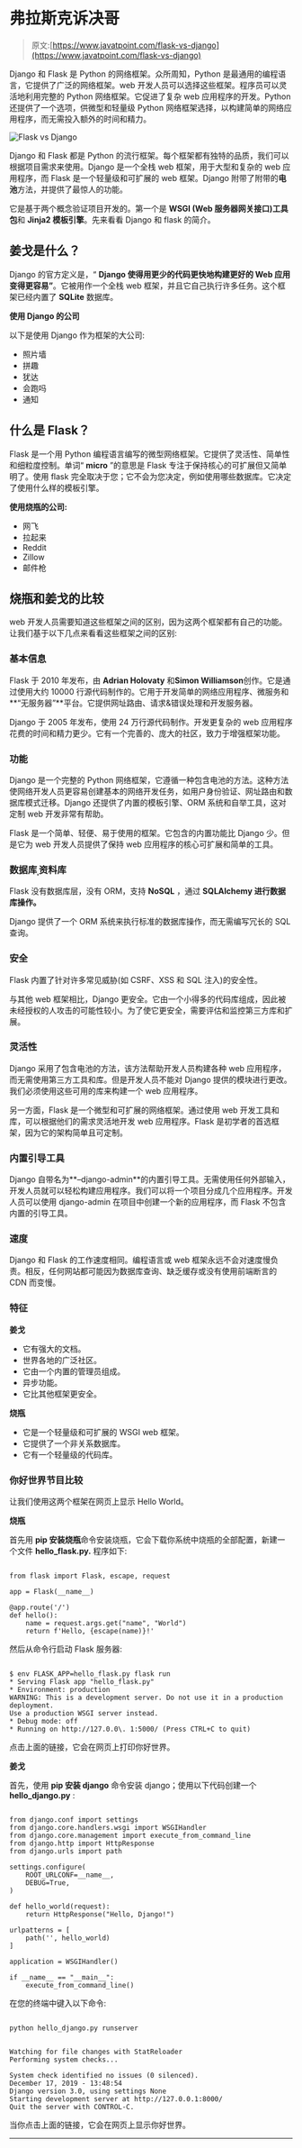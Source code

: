 # 弗拉斯克诉决哥

> 原文:[https://www.javatpoint.com/flask-vs-django](https://www.javatpoint.com/flask-vs-django)

Django 和 Flask 是 Python 的网络框架。众所周知，Python 是最通用的编程语言，它提供了广泛的网络框架。web 开发人员可以选择这些框架。程序员可以灵活地利用完整的 Python 网络框架。它促进了复杂 web 应用程序的开发。Python 还提供了一个选项，供微型和轻量级 Python 网络框架选择，以构建简单的网络应用程序，而无需投入额外的时间和精力。

![Flask vs Django](../Images/f9934e206039af92403e194be5c65ec2.png)

Django 和 Flask 都是 Python 的流行框架。每个框架都有独特的品质，我们可以根据项目需求来使用。Django 是一个全栈 web 框架，用于大型和复杂的 web 应用程序，而 Flask 是一个轻量级和可扩展的 web 框架。Django 附带了附带的**电池**方法，并提供了最惊人的功能。

它是基于两个概念验证项目开发的。第一个是 **WSGI (Web 服务器网关接口)工具包**和 **Jinja2 模板引擎**。先来看看 Django 和 flask 的简介。

## 姜戈是什么？

Django 的官方定义是，“ **Django 使得用更少的代码更快地构建更好的 Web 应用变得更容易”**。它被用作一个全栈 web 框架，并且它自己执行许多任务。这个框架已经内置了 **SQLite** 数据库。

**使用 Django 的公司**

以下是使用 Django 作为框架的大公司:

*   照片墙
*   拼趣
*   犹达
*   会跑吗
*   通知

## 什么是 Flask？

Flask 是一个用 Python 编程语言编写的微型网络框架。它提供了灵活性、简单性和细粒度控制。单词“ **micro** ”的意思是 Flask 专注于保持核心的可扩展但又简单明了。使用 flask 完全取决于您；它不会为您决定，例如使用哪些数据库。它决定了使用什么样的模板引擎。

**使用烧瓶的公司:**

*   网飞
*   拉起来
*   Reddit
*   Zillow
*   邮件枪

## 烧瓶和姜戈的比较

web 开发人员需要知道这些框架之间的区别，因为这两个框架都有自己的功能。让我们基于以下几点来看看这些框架之间的区别:

### 基本信息

Flask 于 2010 年发布，由 **Adrian Holovaty** 和**Simon Williamson**创作。它是通过使用大约 10000 行源代码制作的。它用于开发简单的网络应用程序、微服务和**“无服务器”**平台。它提供网址路由、请求&错误处理和开发服务器。

Django 于 2005 年发布，使用 24 万行源代码制作。开发更复杂的 web 应用程序花费的时间和精力更少。它有一个完善的、庞大的社区，致力于增强框架功能。

### 功能

Django 是一个完整的 Python 网络框架，它遵循一种包含电池的方法。这种方法使网络开发人员更容易创建基本的网络开发任务，如用户身份验证、网址路由和数据库模式迁移。Django 还提供了内置的模板引擎、ORM 系统和自举工具，这对定制 web 开发非常有帮助。

Flask 是一个简单、轻便、易于使用的框架。它包含的内置功能比 Django 少。但是它为 web 开发人员提供了保持 web 应用程序的核心可扩展和简单的工具。

### 数据库ˌ资料库

Flask 没有数据库层，没有 ORM，支持 **NoSQL** ，通过 **SQLAlchemy 进行数据库操作。**

Django 提供了一个 ORM 系统来执行标准的数据库操作，而无需编写冗长的 SQL 查询。

### 安全

Flask 内置了针对许多常见威胁(如 CSRF、XSS 和 SQL 注入)的安全性。

与其他 web 框架相比，Django 更安全。它由一个小得多的代码库组成，因此被未经授权的人攻击的可能性较小。为了使它更安全，需要评估和监控第三方库和扩展。

### 灵活性

Django 采用了包含电池的方法，该方法帮助开发人员构建各种 web 应用程序，而无需使用第三方工具和库。但是开发人员不能对 Django 提供的模块进行更改。我们必须使用这些可用的库来构建一个 web 应用程序。

另一方面，Flask 是一个微型和可扩展的网络框架。通过使用 web 开发工具和库，可以根据他们的需求灵活地开发 web 应用程序。Flask 是初学者的首选框架，因为它的架构简单且可定制。

### 内置引导工具

Django 自带名为**–django-admin**的内置引导工具。无需使用任何外部输入，开发人员就可以轻松构建应用程序。我们可以将一个项目分成几个应用程序。开发人员可以使用 django-admin 在项目中创建一个新的应用程序，而 Flask 不包含内置的引导工具。

### 速度

Django 和 Flask 的工作速度相同。编程语言或 web 框架永远不会对速度慢负责。相反，任何网站都可能因为数据库查询、缺乏缓存或没有使用前端断言的 CDN 而变慢。

### 特征

**姜戈**

*   它有强大的文档。
*   世界各地的广泛社区。
*   它由一个内置的管理员组成。
*   异步功能。
*   它比其他框架更安全。

**烧瓶**

*   它是一个轻量级和可扩展的 WSGI web 框架。
*   它提供了一个非关系数据库。
*   它有一个轻量级的代码库。

### 你好世界节目比较

让我们使用这两个框架在网页上显示 Hello World。

**烧瓶**

首先用 **pip 安装烧瓶**命令安装烧瓶，它会下载你系统中烧瓶的全部配置，新建一个文件 **hello_flask.py.** 程序如下:

```

from flask import Flask, escape, request

app = Flask(__name__)

@app.route('/')
def hello():
    name = request.args.get("name", "World")
    return f'Hello, {escape(name)}!'

```

然后从命令行启动 Flask 服务器:

```

$ env FLASK_APP=hello_flask.py flask run
* Serving Flask app "hello_flask.py"
* Environment: production
WARNING: This is a development server. Do not use it in a production deployment.
Use a production WSGI server instead.
* Debug mode: off
* Running on http://127.0.0\. 1:5000/ (Press CTRL+C to quit)

```

点击上面的链接，它会在网页上打印你好世界。

**姜戈**

首先，使用 **pip 安装 django** 命令安装 django；使用以下代码创建一个 **hello_django.py** :

```

from django.conf import settings
from django.core.handlers.wsgi import WSGIHandler
from django.core.management import execute_from_command_line
from django.http import HttpResponse
from django.urls import path

settings.configure(
    ROOT_URLCONF=__name__,
    DEBUG=True,
)

def hello_world(request):
    return HttpResponse("Hello, Django!")

urlpatterns = [
    path('', hello_world)
]

application = WSGIHandler()

if __name__ == "__main__":
    execute_from_command_line()

```

在您的终端中键入以下命令:

```

python hello_django.py runserver

```

```

Watching for file changes with StatReloader
Performing system checks...

System check identified no issues (0 silenced).
December 17, 2019 - 13:48:54
Django version 3.0, using settings None
Starting development server at http://127.0.0.1:8000/
Quit the server with CONTROL-C.

```

当你点击上面的链接，它会在网页上显示你好世界。

* * *